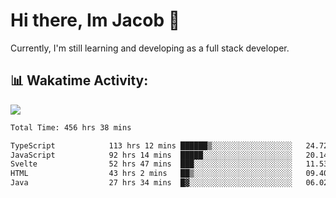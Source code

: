 # Hi there, Im Jacob 👋
Currently, I'm still learning and developing as a full stack developer.

## 📊 Wakatime Activity:

![](https://wakatime.com/share/@bfeff6fe-7f39-433c-bc17-53e716b9a274/c1084c79-5b1a-4658-a9e1-8a8ffabbc873.svg)

<!--START_SECTION:waka-->

```txt
Total Time: 456 hrs 38 mins

TypeScript            113 hrs 12 mins ██████▒░░░░░░░░░░░░░░░░░░   24.72 %
JavaScript            92 hrs 14 mins  █████░░░░░░░░░░░░░░░░░░░░   20.14 %
Svelte                52 hrs 47 mins  ███░░░░░░░░░░░░░░░░░░░░░░   11.53 %
HTML                  43 hrs 2 mins   ██▒░░░░░░░░░░░░░░░░░░░░░░   09.40 %
Java                  27 hrs 34 mins  █▓░░░░░░░░░░░░░░░░░░░░░░░   06.02 %
```

<!--END_SECTION:waka-->
